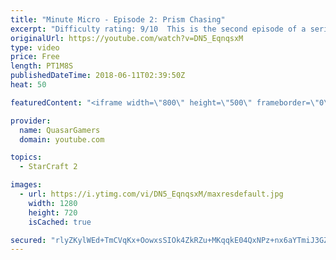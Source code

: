 ```yaml
---
title: "Minute Micro - Episode 2: Prism Chasing"
excerpt: "Difficulty rating: 9/10  This is the second episode of a series of 1-minute videos explaining how to perform common micro techniques. This episode is on warp prism chasing  twitch.tv/Quasarprintf"
originalUrl: https://youtube.com/watch?v=DN5_EqnqsxM
type: video
price: Free
length: PT1M8S
publishedDateTime: 2018-06-11T02:39:50Z
heat: 50

featuredContent: "<iframe width=\"800\" height=\"500\" frameborder=\"0\" src=\"https://www.youtube.com/embed/DN5_EqnqsxM\" allow=\"accelerometer; autoplay; encrypted-media; gyroscope; picture-in-picture\" allowfullscreen></iframe>"

provider:
  name: QuasarGamers
  domain: youtube.com

topics:
  - StarCraft 2

images:
  - url: https://i.ytimg.com/vi/DN5_EqnqsxM/maxresdefault.jpg
    width: 1280
    height: 720
    isCached: true

secured: "rlyZKylWEd+TmCVqKx+OowxsSIOk4ZkRZu+MKqqkE04QxNPz+nx6aYTmiJ3GZoY8kr04YjT9emmhZdC8c7XCui+RXEM8d5n41k/Mv3W0a4A0mRFqnK0AByZ29ex78XsIJ302TWn5CafZSzSIUObfl6AusGEfS7fgVMXwbYnelz5hNmVLwF+gFRPaxRGoS7a0Svg9WXTrGM4+kORtn3coc7B5vAMog5ukZGecBRUQAQTTLTkRsnWzM1lNP6uxY6CbFvjjp3wWdYqLD09GAj2R/KtMqbGPYfCZUvXYbHzdS0ZMzUyrlLluE9oAYBitTvriHEvMfsd9+eXFdp5d+Ay1MuBcLa1t4m87SWYUPHidStUBFGKzkTTzVdoneAKSBSRvdQnbX6H1hz4PwbA5fXeT3QINyKvODzx7sgOf+Ee0Ncc=;mfG3ZSGCBvPrsI3dXThd+g=="
---
```


